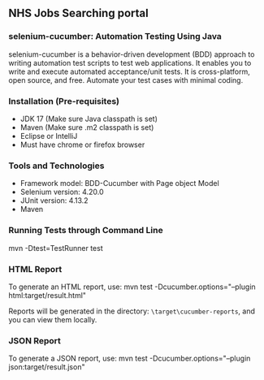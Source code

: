 ## NHS Jobs Searching portal

### selenium-cucumber: Automation Testing Using Java

selenium-cucumber is a behavior-driven development (BDD) approach to writing automation test scripts to test web applications. It enables you to write and execute automated acceptance/unit tests. It is cross-platform, open source, and free. Automate your test cases with minimal coding.

### Installation (Pre-requisites)
- JDK 17 (Make sure Java classpath is set)
- Maven (Make sure .m2 classpath is set)
- Eclipse or IntelliJ
- Must have chrome or firefox browser

### Tools and Technologies
- Framework model: BDD-Cucumber with Page object Model
- Selenium version: 4.20.0
- JUnit version: 4.13.2
- Maven

### Running Tests through Command Line
mvn -Dtest=TestRunner test
### HTML Report
To generate an HTML report, use:
mvn test -Dcucumber.options="–plugin html:target/result.html"

Reports will be generated in the directory: `\target\cucumber-reports`, and you can view them locally.
### JSON Report
To generate a JSON report, use:
mvn test -Dcucumber.options="–plugin json:target/result.json"
